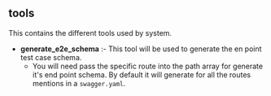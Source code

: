 ## tools

This contains the different tools used by system.  

- **generate_e2e_schema** :- This tool will be used to generate the en point test case schema.
    - You will need pass the specific route into the path array for generate it's end point schema. 
    By default it will generate for all the routes mentions in a `swagger.yaml`.   